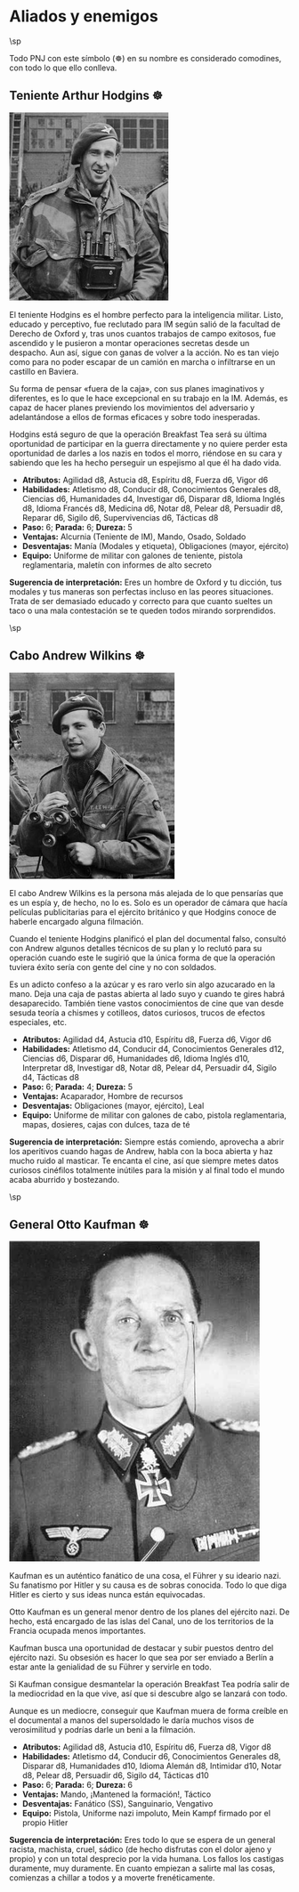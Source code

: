 # Aliados y enemigos

\sp

Todo PNJ con este símbolo (&#x2638;) en su nombre es considerado comodines, con todo lo que ello conlleva.

## Teniente Arthur Hodgins &#x2638;

[![Primer plano de Teniente Arthur Hodgins](./assests/images/hodgins.jpg 'Operation Market Garden - The Battle For Arnhem, September 1944 by Jack E. Barker - Army Film and Photographic Unit')](https://www.iwm.org.uk/collections/item/object/205192044 'Operation Market Garden - The Battle For Arnhem, September 1944 by Jack E. Barker - Army Film and Photographic Unit')

El teniente Hodgins es el hombre perfecto para la inteligencia militar. Listo, educado y perceptivo, fue reclutado para IM según salió de la facultad de Derecho de Oxford y, tras unos cuantos trabajos de campo exitosos, fue ascendido y le pusieron a montar operaciones secretas desde un despacho. Aun así, sigue con ganas de volver a la acción. No es tan viejo como para no poder escapar de un camión en marcha o infiltrarse en un castillo en Baviera.

Su forma de pensar «fuera de la caja», con sus planes imaginativos y diferentes, es lo que le hace excepcional en su trabajo en la IM. Además, es capaz de hacer planes previendo los movimientos del adversario y adelantándose a ellos de formas eficaces y sobre todo inesperadas.

Hodgins está seguro de que la operación Breakfast Tea será su última oportunidad de participar en la guerra directamente y no quiere perder esta oportunidad de darles a los nazis en todos el morro, riéndose en su cara y sabiendo que les ha hecho perseguir un espejismo al que él ha dado vida.

* **Atributos:** Agilidad d8, Astucia d8, Espíritu d8, Fuerza d6, Vigor d6
* **Habilidades:** Atletismo d8, Conducir d8, Conocimientos Generales d8, Ciencias d6, Humanidades d4, Investigar d6, Disparar d8, Idioma Inglés d8, Idioma Francés d8, Medicina d6, Notar d8, Pelear d8, Persuadir d8, Reparar d6, Sigilo d6, Supervivencias d6, Tácticas d8
* **Paso:** 6; **Parada:** 6; **Dureza:** 5
* **Ventajas:** Alcurnia (Teniente de IM), Mando, Osado, Soldado
* **Desventajas:** Manía (Modales y etiqueta), Obligaciones (mayor, ejército)
* **Equipo:** Uniforme de militar con galones de teniente, pistola reglamentaria, maletín con informes de alto secreto

**Sugerencia de interpretación:** Eres un hombre de Oxford y tu dicción, tus modales y tus maneras son perfectas incluso en las peores situaciones. Trata de ser demasiado educado y correcto para que cuanto sueltes un taco o una mala contestación se te queden todos mirando sorprendidos.

\sp

## Cabo Andrew Wilkins &#x2638;

[![Retrato de Cabo Andrew Wilkins](./assests/images/wilkins.jpg 'Operation Market Garden - The Battle For Arnhem, September 1944 by Jack E. Barker - Army Film and Photographic Unit')](https://www.iwm.org.uk/collections/item/object/205192044 'Operation Market Garden - The Battle For Arnhem, September 1944 by Jack E. Barker - Army Film and Photographic Unit')

El cabo Andrew Wilkins es la persona más alejada de lo que pensarías que es un espía y, de hecho, no lo es. Solo es un operador de cámara que hacía películas publicitarias para el ejército británico y que Hodgins conoce de haberle encargado alguna filmación. 

Cuando el teniente Hodgins planificó el plan del documental falso, consultó con Andrew algunos detalles técnicos de su plan y lo reclutó para su operación cuando este le sugirió que la única forma de que la operación tuviera éxito sería con gente del cine y no con soldados.

Es un adicto confeso a la azúcar y es raro verlo sin algo azucarado en la mano. Deja una caja de pastas abierta al lado suyo y cuando te gires habrá desaparecido. También tiene vastos conocimientos de cine que van desde sesuda teoría a chismes y cotilleos, datos curiosos, trucos de efectos especiales, etc.

* **Atributos:** Agilidad d4, Astucia d10, Espíritu d8, Fuerza d6, Vigor d6
* **Habilidades:** Atletismo d4, Conducir d4, Conocimientos Generales d12, Ciencias d6, Disparar d6, Humanidades d6, Idioma Inglés d10, Interpretar d8, Investigar d8, Notar d8, Pelear d4, Persuadir d4, Sigilo d4, Tácticas d8
* **Paso:** 6; **Parada:** 4; **Dureza:** 5
* **Ventajas:** Acaparador, Hombre de recursos
* **Desventajas:** Obligaciones (mayor, ejército), Leal
* **Equipo:** Uniforme de militar con galones de cabo, pistola reglamentaria, mapas, dosieres, cajas con dulces, taza de té

**Sugerencia de interpretación:** Siempre estás comiendo, aprovecha a abrir los aperitivos cuando hagas de Andrew, habla con la boca abierta y haz mucho ruido al masticar. Te encanta el cine, así que siempre metes datos curiosos cinéfilos totalmente inútiles para la misión y al final todo el mundo acaba aburrido y bostezando.

\sp

## General Otto Kaufman &#x2638;

[![Primer plano de Otto Kaufman](./assests/images/kaufman.jpg 'Dietrich von Saucken - Source: Photo H. Hoffmann')](https://en.wikipedia.org/wiki/Dietrich_von_Saucken#/media/File:Dietrich_von_Saucken_1.jpg 'Dietrich von Saucken - Source: Photo H. Hoffmann') 

Kaufman es un auténtico fanático de una cosa, el Führer y su ideario nazi. Su fanatismo por Hitler y su causa es de sobras conocida. Todo lo que diga Hitler es cierto y sus ideas nunca están equivocadas. 

Otto Kaufman es un general menor dentro de los planes del ejército nazi. De hecho, está encargado de las islas del Canal, uno de los territorios de la Francia ocupada menos importantes.

Kaufman busca una oportunidad de destacar y subir puestos dentro del ejército nazi. Su obsesión es hacer lo que sea por ser enviado a Berlín a estar ante la genialidad de su Führer y servirle en todo.

Si Kaufman consigue desmantelar la operación Breakfast Tea podría salir de la mediocridad en la que vive, así que si descubre algo se lanzará con todo. 

Aunque es un mediocre, conseguir que Kaufman muera de forma creíble en el documental a manos del supersoldado le daría muchos visos de verosimilitud y podrías darle un beni a la filmación. 

* **Atributos:** Agilidad d8, Astucia d10, Espíritu d6, Fuerza d8, Vigor d8
* **Habilidades:** Atletismo d4, Conducir d6, Conocimientos Generales d8, Disparar d8, Humanidades d10, Idioma Alemán d8, Intimidar d10, Notar d8, Pelear d8, Persuadir d6, Sigilo d4, Tácticas d10
* **Paso:** 6; **Parada:** 6; **Dureza:** 6
* **Ventajas:** Mando, ¡Mantened la formación!, Táctico
* **Desventajas:** Fanático (SS), Sanguinario, Vengativo
* **Equipo:** Pistola, Uniforme nazi impoluto, Mein Kampf firmado por el propio Hitler

**Sugerencia de interpretación:** Eres todo lo que se espera de un general racista, machista, cruel, sádico (de hecho disfrutas con el dolor ajeno y propio) y con un total desprecio por la vida humana. Los fallos los castigas duramente, muy duramente. En cuanto empiezan a salirte mal las cosas, comienzas a chillar a todos y a moverte frenéticamente.